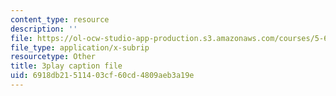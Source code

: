 ```yaml
---
content_type: resource
description: ''
file: https://ol-ocw-studio-app-production.s3.amazonaws.com/courses/5-60-thermodynamics-kinetics-spring-2008/6918db21511403cf60cd4809aeb3a19e_DOq2YChGmlg.srt
file_type: application/x-subrip
resourcetype: Other
title: 3play caption file
uid: 6918db21-5114-03cf-60cd-4809aeb3a19e
---
```

